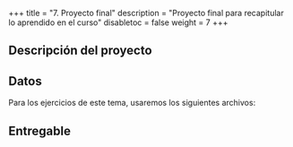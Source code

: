 +++
title = "7. Proyecto final"
description = "Proyecto final para recapitular lo aprendido en el curso"
disabletoc = false
weight = 7
+++

## Descripción del proyecto

## Datos

Para los ejercicios de este tema, usaremos los siguientes archivos:

## Entregable
